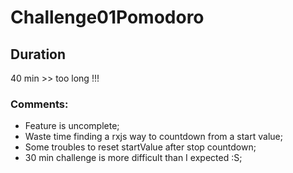 # Challenge01Pomodoro

## Duration
40 min >> too long !!!

### Comments:
- Feature is uncomplete;
- Waste time finding a rxjs way to countdown from a start value;
- Some troubles to reset startValue after stop countdown;
- 30 min challenge is more difficult than I expected :S;
